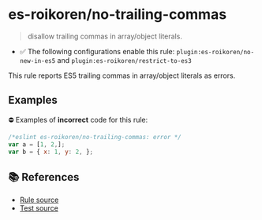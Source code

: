 # es-roikoren/no-trailing-commas
> disallow trailing commas in array/object literals.

- ✅ The following configurations enable this rule: `plugin:es-roikoren/no-new-in-es5` and `plugin:es-roikoren/restrict-to-es3`

This rule reports ES5 trailing commas in array/object literals as errors.

## Examples

⛔ Examples of **incorrect** code for this rule:

```js
/*eslint es-roikoren/no-trailing-commas: error */
var a = [1, 2,];
var b = { x: 1, y: 2, };
```

## 📚 References

- [Rule source](https://github.com/roikoren755/eslint-plugin-es/blob/v0.0.6/src/rules/no-trailing-commas.ts)
- [Test source](https://github.com/roikoren755/eslint-plugin-es/blob/v0.0.6/tests/src/rules/no-trailing-commas.ts)
